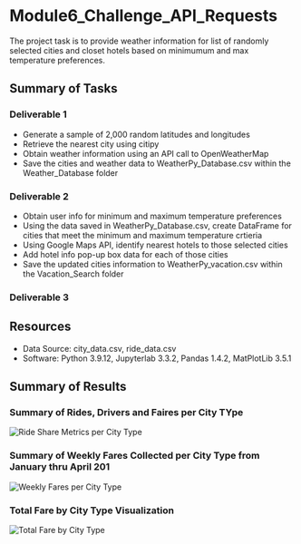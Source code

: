 # Module6_Challenge_API_Requests
The project task is to provide weather information for list of randomly selected cities and closet hotels based on minimumum and max temperature preferences.

## Summary of Tasks
### Deliverable 1
* Generate a sample of 2,000 random latitudes and longitudes
* Retrieve the nearest city using citipy
* Obtain weather information using an API call to OpenWeatherMap
* Save the cities and weather data to WeatherPy_Database.csv within the Weather_Database folder
### Deliverable 2
* Obtain user info for minimum and maximum temperature preferences
* Using the data saved in WeatherPy_Database.csv, create DataFrame for cities that meet the minimum and maximum temperature crtieria
* Using Google Maps API, identify nearest hotels to those selected cities
* Add hotel info pop-up box data for each of those cities
* Save the updated cities information to WeatherPy_vacation.csv within the Vacation_Search folder
### Deliverable 3


## Resources
- Data Source: city_data.csv, ride_data.csv
- Software: Python 3.9.12, Jupyterlab 3.3.2, Pandas 1.4.2, MatPlotLib 3.5.1

## Summary of Results
### Summary of Rides, Drivers and Faires per City TYpe
![Ride Share Metrics per City Type](Resources/Ride_Share_Metrics_Summary.PNG)

### Summary of Weekly Fares Collected per City Type from January thru April 201
![Weekly Fares per City Type](Resources/Weekly_Fares_per_City_Type.PNG)

### Total Fare by City Type Visualization
![Total Fare by City Type](Resources/Total_Fare_by_City_Type_Chart.PNG)

